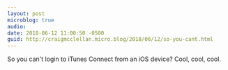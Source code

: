 ```yaml
---
layout: post
microblog: true
audio: 
date: 2018-06-12 11:00:50 -0500
guid: http://craigmcclellan.micro.blog/2018/06/12/so-you-cant.html
---
```

So you can't login to iTunes Connect from an iOS device? Cool, cool, cool.
